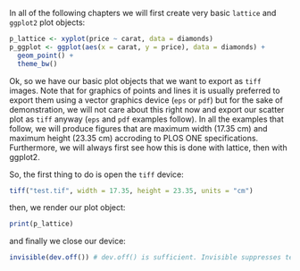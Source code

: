 

In all of the following chapters we will first create very basic `lattice` and `ggplot2` plot objects:


```r
p_lattice <- xyplot(price ~ carat, data = diamonds)
p_ggplot <- ggplot(aes(x = carat, y = price), data = diamonds) +
  geom_point() + 
  theme_bw()
```

Ok, so we have our basic plot objects that we want to export as `tiff` images. Note that for graphics of points and lines it is usually preferred to export them using a vector graphics device (`eps` or `pdf`) but for the sake of demonstration, we will not care about this right now and export our scatter plot as `tiff` anyway (`eps` and `pdf` examples follow). In all the examples that follow, we will produce figures that are maximum width (17.35 cm) and maximum height (23.35 cm) accroding to PLOS ONE specifications. Furthermore, we will always first see how this is done with lattice, then with ggplot2.

So, the first thing to do is open the `tiff` device:


```r
tiff("test.tif", width = 17.35, height = 23.35, units = "cm")
```

then, we render our plot object:


```r
print(p_lattice)
```

and finally we close our device:


```r
invisible(dev.off()) # dev.off() is sufficient. Invisible suppresses text.
```
